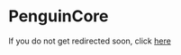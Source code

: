 # PenguinCore

If you do not get redirected soon, click [here](https://github.com/PenguinMods/PenguinCore)

<script type="text/javascript">
  setTimeout(() => window.location.replace(document.querySelector('a').href), 3 * 1000);
</script>